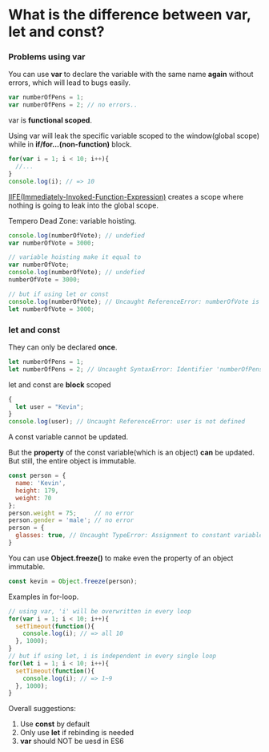 # What is the difference between var, let and const?

### Problems using var

You can use **var** to declare the variable with the same name **again** without errors, which will lead to bugs easily.

```javascript
var numberOfPens = 1;
var numberOfPens = 2; // no errors..
```

var is **functional scoped**.

Using var will leak the specific variable scoped to the window(global scope) while in **if/for...(non-function)** block.

```javascript
for(var i = 1; i < 10; i++){
  //...
}
console.log(i); // => 10
```

[IIFE(Immediately-Invoked-Function-Expression)](http://benalman.com/news/2010/11/immediately-invoked-function-expression/) creates a scope where nothing is going to leak into the global scope.

Tempero Dead Zone: variable hoisting.

```javascript
console.log(numberOfVote); // undefied
var numberOfVote = 3000;

// variable hoisting make it equal to
var numberOfVote;
console.log(numberOfVote); // undefied
numberOfVote = 3000;

// but if using let or const
console.log(numberOfVote); // Uncaught ReferenceError: numberOfVote is not defined
let numberOfVote = 3000;
```

### let and const

They can only be declared **once**.

```javascript
let numberOfPens = 1;
let numberOfPens = 2; // Uncaught SyntaxError: Identifier 'numberOfPens' has already been declared
```

let and const are **block** scoped

```javascript
{
  let user = "Kevin";
}
console.log(user); // Uncaught ReferenceError: user is not defined
```

A const variable cannot be updated.

But the **property** of the const variable(which is an object) **can** be updated. But still, the entire object is immutable.

```javascript
const person = {
  name: 'Kevin',
  height: 179,
  weight: 70
};
person.weight = 75;     // no error
person.gender = 'male'; // no error
person = {
  glasses: true, // Uncaught TypeError: Assignment to constant variable
}
```

You can use **Object.freeze()** to make even the property of an object immutable.

```javascript
const kevin = Object.freeze(person);
```

Examples in for-loop.

```javascript
// using var, 'i' will be overwritten in every loop
for(var i = 1; i < 10; i++){
  setTimeout(function(){
    console.log(i); // => all 10
  }, 1000);
}
// but if using let, i is independent in every single loop
for(let i = 1; i < 10; i++){
  setTimeout(function(){
    console.log(i); // => 1~9
  }, 1000);
}
```

Overall suggestions:

1. Use **const** by default
2. Only use **let** if rebinding is needed
3. **var** should NOT be uesd in ES6
